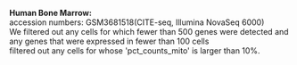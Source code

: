 **Human Bone Marrow:**  
accession numbers: GSM3681518(CITE-seq, Illumina NovaSeq 6000)  
We filtered out any cells for which fewer than 500 genes were detected and any genes that were expressed in fewer than 100 cells   
filtered out any cells for whose 'pct_counts_mito' is larger than 10%.  

